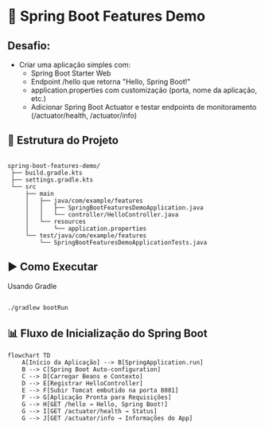 # 🌱 Spring Boot Features Demo

## Desafio:

- Criar uma aplicação simples com:
  - Spring Boot Starter Web
  - Endpoint /hello que retorna "Hello, Spring Boot!"
  - application.properties com customização (porta, nome da aplicação, etc.)
  - Adicionar Spring Boot Actuator e testar endpoints de monitoramento (/actuator/health, /actuator/info)
 
## 📂 Estrutura do Projeto

```text

spring-boot-features-demo/
 ├── build.gradle.kts
 ├── settings.gradle.kts
 └── src
     ├── main
     │   ├── java/com/example/features
     │   │   ├── SpringBootFeaturesDemoApplication.java
     │   │   └── controller/HelloController.java
     │   └── resources
     │       └── application.properties
     └── test/java/com/example/features
         └── SpringBootFeaturesDemoApplicationTests.java

```

## ▶️ Como Executar
Usando Gradle

```bash

./gradlew bootRun

```

## 📊 Fluxo de Inicialização do Spring Boot

```mermaid
flowchart TD
    A[Início da Aplicação] --> B[SpringApplication.run]
    B --> C[Spring Boot Auto-configuration]
    C --> D[Carregar Beans e Contexto]
    D --> E[Registrar HelloController]
    E --> F[Subir Tomcat embutido na porta 8081]
    F --> G[Aplicação Pronta para Requisições]
    G --> H[GET /hello → Hello, Spring Boot!]
    G --> I[GET /actuator/health → Status]
    G --> J[GET /actuator/info → Informações do App]
```


